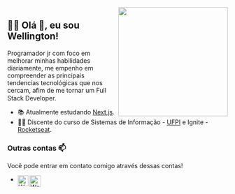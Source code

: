 
<img align="right" width="250" src="https://github.com/wrtinho/wrtinho/blob/master/Assets/coffee.gif">

## :man_technologist:  Olá 👋, eu sou Wellington!

Programador jr com foco em melhorar minhas habilidades diariamente, me empenho em compreender as principais tendencias tecnológicas que nos cercam, afim de me tornar um Full Stack Developer.<img  width="15" src="https://github.com/wrtinho/wrtinho/blob/master/Assets/Rocket.gif"> 

- :books: Atualmente estudando [Next,js](https://nextjs.org/). 
- 👨‍🎓  Discente do curso de Sistemas de Informação - [UFPI](https://www.ufpi.br/picos) e Ignite - [Rocketseat](https://github.com/Rocketseat).
### Outras contas 📫

Você pode entrar em contato comigo através dessas contas!

-  
   <a href="https://in.linkedin.com/in/wellington123">
     <img align="left" alt="Wellington Rodrigues | Linkedin" width="24px" src="https://github.com/wrtinho/wrtinho/blob/master/Assets/Linkedin.svg" />
   </a>
  
   <a href="mailto:sousa_wellington@outlook.com">
     <img align="left" alt="Wellington Rodrigues  | Outlook" width="26px" src="https://github.com/wrtinho/wrtinho/blob/master/Assets/Outlook.svg" />
   </a>


<!--..
Espero que meu code possa te ajudar de alguma maneira, caso precise de algo em que eu seja útil, não seja timido contact-me pelas contas acima 
.-->
